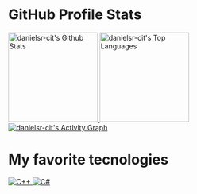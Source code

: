 # GitHub Profile Stats

<a href="https://github.com/danielsr-cit/github-readme-stats">
      <img alt="danielsr-cit's Github Stats" src="https://denvercoder1-github-readme-stats.vercel.app/api?username=danielsr-cit&show_icons=true&count_private=true&theme=react&hide_border=true&bg_color=1F222E&title_color=F85D7F&icon_color=F8D866" height="180em"/>
 </a>
 
<a href="https://github.com/danielsr-cit/github-readme-stats">
    <img alt="danielsr-cit's Top Languages" src="https://denvercoder1-github-readme-stats.vercel.app/api/top-langs/?username=danielsr-cit&langs_count=8&layout=compact&theme=react&hide_border=true&bg_color=1F222E&title_color=F85D7F&icon_color=F8D866" height="180em"/>
</a>

<a href="https://github.com/danielsr-cit/github-readme-activity-graph">
  <img alt="danielsr-cit's Activity Graph" src="https://activity-graph.herokuapp.com/graph?username=danielsr-cit&bg_color=1F222E&color=F8D866&line=F85D7F&point=FFFFFF&hide_border=true" />
</a>

# My favorite tecnologies

<a href="https://github.com/search?q=user%3Adanielsr-cit+is%3Arepo+language%3Acpp">
      <img alt="C++" src="https://img.shields.io/badge/C++%20-%2300599C.svg?logo=c%2B%2B&logoColor=white">
</a>
<a href="https://github.com/search?q=user%3Adanielsr-cit+is%3Arepo+language%3Acsharp">
      <img alt="C#" src="https://img.shields.io/badge/C%23%20-%23239120.svg?logo=c-sharp&logoColor=white">
</a>
